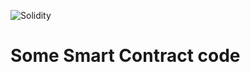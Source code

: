 ![Solidity](https://img.shields.io/badge/Solidity-%23363636.svg?style=for-the-badge&logo=solidity&logoColor=white)


# Some Smart Contract code
